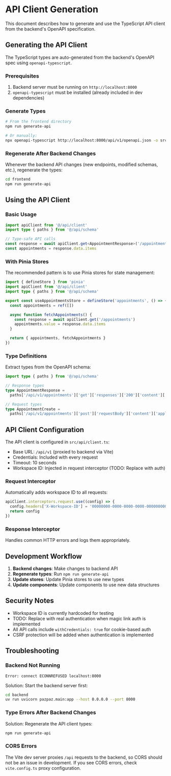 # API Client Generation

This document describes how to generate and use the TypeScript API client from the backend's OpenAPI specification.

## Generating the API Client

The TypeScript types are auto-generated from the backend's OpenAPI spec using `openapi-typescript`.

### Prerequisites

1. Backend server must be running on `http://localhost:8000`
2. `openapi-typescript` must be installed (already included in dev dependencies)

### Generate Types

```bash
# From the frontend directory
npm run generate-api

# Or manually:
npx openapi-typescript http://localhost:8000/api/v1/openapi.json -o src/api/schema.ts
```

### Regenerate After Backend Changes

Whenever the backend API changes (new endpoints, modified schemas, etc.), regenerate the types:

```bash
cd frontend
npm run generate-api
```

## Using the API Client

### Basic Usage

```typescript
import apiClient from '@/api/client'
import type { paths } from '@/api/schema'

// Type-safe API calls
const response = await apiClient.get<AppointmentResponse>('/appointments')
const appointments = response.data.items
```

### With Pinia Stores

The recommended pattern is to use Pinia stores for state management:

```typescript
import { defineStore } from 'pinia'
import apiClient from '@/api/client'
import type { paths } from '@/api/schema'

export const useAppointmentsStore = defineStore('appointments', () => {
  const appointments = ref([])

  async function fetchAppointments() {
    const response = await apiClient.get('/appointments')
    appointments.value = response.data.items
  }

  return { appointments, fetchAppointments }
})
```

### Type Definitions

Extract types from the OpenAPI schema:

```typescript
import type { paths } from '@/api/schema'

// Response types
type AppointmentResponse =
  paths['/api/v1/appointments']['get']['responses']['200']['content']['application/json']

// Request types
type AppointmentCreate =
  paths['/api/v1/appointments']['post']['requestBody']['content']['application/json']
```

## API Client Configuration

The API client is configured in `src/api/client.ts`:

- Base URL: `/api/v1` (proxied to backend via Vite)
- Credentials: Included with every request
- Timeout: 10 seconds
- Workspace ID: Injected in request interceptor (TODO: Replace with auth)

### Request Interceptor

Automatically adds workspace ID to all requests:

```typescript
apiClient.interceptors.request.use((config) => {
  config.headers['X-Workspace-ID'] = '00000000-0000-0000-0000-000000000001'
  return config
})
```

### Response Interceptor

Handles common HTTP errors and logs them appropriately.

## Development Workflow

1. **Backend changes**: Make changes to backend API
2. **Regenerate types**: Run `npm run generate-api`
3. **Update stores**: Update Pinia stores to use new types
4. **Update components**: Update components to use new data structures

## Security Notes

- Workspace ID is currently hardcoded for testing
- TODO: Replace with real authentication when magic link auth is implemented
- All API calls include `withCredentials: true` for cookie-based auth
- CSRF protection will be added when authentication is implemented

## Troubleshooting

### Backend Not Running

```
Error: connect ECONNREFUSED localhost:8000
```

Solution: Start the backend server first:

```bash
cd backend
uv run uvicorn pazpaz.main:app --host 0.0.0.0 --port 8000
```

### Type Errors After Backend Changes

Solution: Regenerate the API client types:

```bash
npm run generate-api
```

### CORS Errors

The Vite dev server proxies `/api` requests to the backend, so CORS should not be an issue in development. If you see CORS errors, check `vite.config.ts` proxy configuration.
